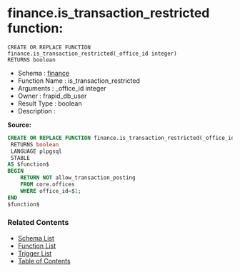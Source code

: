# finance.is_transaction_restricted function:

```plpgsql
CREATE OR REPLACE FUNCTION finance.is_transaction_restricted(_office_id integer)
RETURNS boolean
```
* Schema : [finance](../../schemas/finance.md)
* Function Name : is_transaction_restricted
* Arguments : _office_id integer
* Owner : frapid_db_user
* Result Type : boolean
* Description : 


**Source:**
```sql
CREATE OR REPLACE FUNCTION finance.is_transaction_restricted(_office_id integer)
 RETURNS boolean
 LANGUAGE plpgsql
 STABLE
AS $function$
BEGIN
    RETURN NOT allow_transaction_posting
    FROM core.offices
    WHERE office_id=$1;
END
$function$

```

### Related Contents
* [Schema List](../../schemas.md)
* [Function List](../../functions.md)
* [Trigger List](../../triggers.md)
* [Table of Contents](../../README.md)

